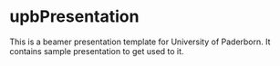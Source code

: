 # upbPresentation
This is a beamer presentation template for University of Paderborn. It contains sample presentation to get used to it. 
